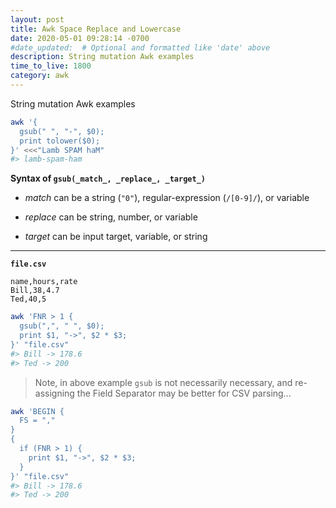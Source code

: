 ```yaml
---
layout: post
title: Awk Space Replace and Lowercase
date: 2020-05-01 09:28:14 -0700
#date_updated:  # Optional and formatted like 'date' above
description: String mutation Awk examples
time_to_live: 1800
category: awk
---
```



String mutation Awk examples


```bash
awk '{
  gsub(" ", "-", $0);
  print tolower($0);
}' <<<"Lamb SPAM haM"
#> lamb-spam-ham
```


**Syntax of `gsub(_match_, _replace_, _target_)`**


- _match_ can be a string (`"0"`), regular-expression (`/[0-9]/`), or variable

- _replace_ can be string, number, or variable

- _target_ can be input target, variable, or string


------


**`file.csv`**


```csv
name,hours,rate
Bill,38,4.7
Ted,40,5
```


```bash
awk 'FNR > 1 {
  gsub(",", " ", $0);
  print $1, "->", $2 * $3;
}' "file.csv"
#> Bill -> 178.6
#> Ted -> 200
```


> Note, in above example `gsub` is not necessarily necessary, and re-assigning the Field Separator may be better for CSV parsing...


```bash
awk 'BEGIN {
  FS = ","
}
{
  if (FNR > 1) {
    print $1, "->", $2 * $3;
  }
}' "file.csv"
#> Bill -> 178.6
#> Ted -> 200
```
